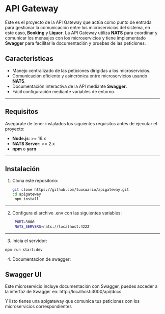 # **API Gateway**

Este es el proyecto de la API Gateway que actúa como punto de entrada para gestionar la comunicación entre los microservicios del sistema, en este caso, **Booking** y **Liquor**. La API Gateway utiliza **NATS** para coordinar y comunicar los mensajes con los microservicios y tiene implementado **Swagger** para facilitar la documentación y pruebas de las peticiones.

## **Características**
- Manejo centralizado de las peticiones dirigidas a los microservicios.
- Comunicación eficiente y asincrónica entre microservicios usando **NATS**.
- Documentación interactiva de la API mediante **Swagger**.
- Fácil configuración mediante variables de entorno.

---

## **Requisitos**
Asegúrate de tener instalados los siguientes requisitos antes de ejecutar el proyecto:

- **Node.js**: >= 16.x
- **NATS Server**: >= 2.x
- **npm** o **yarn**

---

## **Instalación**
1. Clona este repositorio:
   ```bash
   git clone https://github.com/tuusuario/apigateway.git
   cd apigateway
    npm install
---
2. Configura el archivo .env con las siguientes variables:
   ```bash
    PORT=3000
    NATS_SERVERS=nats://localhost:4222
---

3. Inicia el servidor:
```bash
npm run start:dev
 ```

4. Documentacion de swagger:
## Swagger UI

Este microservicio incluye documentación con Swagger, puedes acceder a la interfaz de Swagger en:
http://localhost:3000/api/docs

Y listo tienes una apigateway que comunica tus peticiones con los microservicios correspondientes

